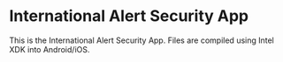 # International Alert Security App

This is the International Alert Security App. Files are compiled using Intel XDK into Android/iOS.
